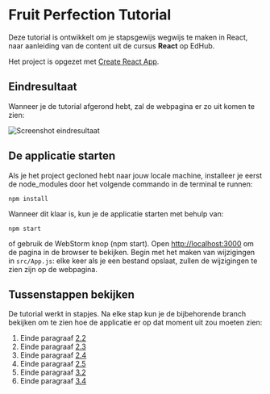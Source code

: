 # Fruit Perfection Tutorial

Deze tutorial is ontwikkelt om je stapsgewijs wegwijs te maken in React, 
naar aanleiding van de content uit de cursus **React** op EdHub.

Het project is opgezet met [Create React App](https://github.com/facebook/create-react-app).

## Eindresultaat
Wanneer je de tutorial afgerond hebt, zal de webpagina er zo uit komen te zien:

![Screenshot eindresultaat](src/assets/screenshot-eindresultaat.png)

## De applicatie starten
Als je het project gecloned hebt naar jouw locale machine, installeer je eerst de node_modules 
door het volgende commando in de terminal te runnen:

`npm install`

Wanneer dit klaar is, kun je de applicatie starten met behulp van:

`npm start`

of gebruik de WebStorm knop (npm start). Open [http://localhost:3000](http://localhost:3000) om 
de pagina in de browser te bekijken. Begin met het maken van wijzigingen in `src/App.js`: 
elke keer als je een bestand opslaat, zullen de wijzigingen te zien zijn op de webpagina.



## Tussenstappen bekijken
De tutorial werkt in stapjes. Na elke stap kun je de bijbehorende branch bekijken om te zien hoe de 
applicatie er op dat moment uit zou moeten zien:
1. Einde paragraaf [2.2](https://github.com/hogeschoolnovi/frontend-react-fruit-perfection/blob/stap-1/src/App.js)
2. Einde paragraaf [2.3](https://github.com/hogeschoolnovi/frontend-react-fruit-perfection/tree/stap-2/src)
3. Einde paragraaf [2.4](https://github.com/hogeschoolnovi/frontend-react-fruit-perfection/blob/stap-3/src/App.js)
4. Einde paragraaf [2.5](https://github.com/hogeschoolnovi/frontend-react-fruit-perfection/blob/stap-4/src/App.js)
5. Einde paragraaf [3.2](https://github.com/hogeschoolnovi/frontend-react-fruit-perfection/blob/stap-5/src/App.js)
6. Einde paragraaf [3.4](https://github.com/hogeschoolnovi/frontend-react-fruit-perfection/blob/stap-6/src/App.js)
